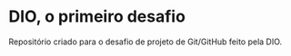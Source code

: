 # DIO, o primeiro desafio

Repositório criado para o desafio de projeto de Git/GitHub feito pela DIO.

##
